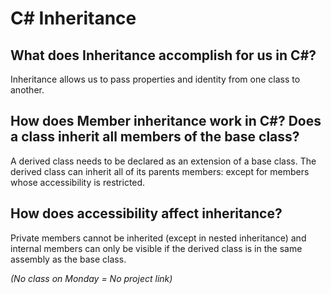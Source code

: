 # C# Inheritance

## What does Inheritance accomplish for us in C#?

Inheritance allows us to pass properties and identity from one class to another.

## How does Member inheritance work in C#? Does a class inherit all members of the base class?

A derived class needs to be declared as an extension of a base class. The derived class can inherit all of its parents members: except for members whose accessibility is restricted.

## How does accessibility affect inheritance?

Private members cannot be inherited (except in nested inheritance) and internal members can only be visible if the derived class is in the same assembly as the base class.

*(No class on Monday = No project link)*
